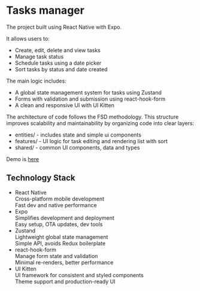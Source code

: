 # Tasks manager

The project built using React Native with Expo. 

It allows users to:
- Create, edit, delete and view tasks
- Manage task status
- Schedule tasks using a date picker
- Sort tasks by status and date created

The main logic includes:
- A global state management system for tasks using Zustand
- Forms with validation and submission using react-hook-form
- A clean and responsive UI with UI Kitten

The architecture of code follows the FSD methodology. This structure improves scalability and maintainability by organizing code into clear layers: 
- entities/ - includes state and simple ui components
- features/ - UI logic for task editing and rendering list with sort
- shared/ - common UI components, data and types

Demo is [here](/demo.mp4)

## Technology Stack

- React Native	
Cross-platform mobile development	                   
Fast dev and native performance
- Expo	        
Simplifies development and deployment	               
Easy setup, OTA updates, dev tools
- Zustand  	    
Lightweight global state management	                 
Simple API, avoids Redux boilerplate
- react-hook-form	
Manage form state and validation	                 
Minimal re-renders, better performance
- UI Kitten	    
UI framework for consistent and styled components	   
Theme support and production-ready UI
